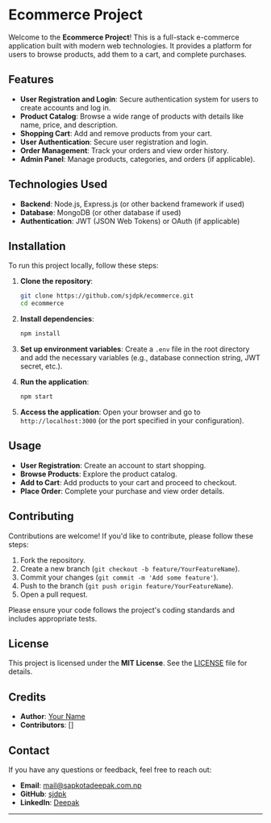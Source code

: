 # Ecommerce Project

Welcome to the **Ecommerce Project**! This is a full-stack e-commerce application built with modern web technologies. It provides a platform for users to browse products, add them to a cart, and complete purchases.

## Features

- **User Registration and Login**: Secure authentication system for users to create accounts and log in.
- **Product Catalog**: Browse a wide range of products with details like name, price, and description.
- **Shopping Cart**: Add and remove products from your cart.
- **User Authentication**: Secure user registration and login.
- **Order Management**: Track your orders and view order history.
- **Admin Panel**: Manage products, categories, and orders (if applicable).

## Technologies Used

- **Backend**: Node.js, Express.js (or other backend framework if used)
- **Database**: MongoDB (or other database if used)
- **Authentication**: JWT (JSON Web Tokens) or OAuth (if applicable)

## Installation

To run this project locally, follow these steps:

1. **Clone the repository**:

   ```bash
   git clone https://github.com/sjdpk/ecommerce.git
   cd ecommerce
   ```

2. **Install dependencies**:

   ```bash
   npm install
   ```

3. **Set up environment variables**:
   Create a `.env` file in the root directory and add the necessary variables (e.g., database connection string, JWT secret, etc.).

4. **Run the application**:

   ```bash
   npm start
   ```

5. **Access the application**:
   Open your browser and go to `http://localhost:3000` (or the port specified in your configuration).

## Usage

- **User Registration**: Create an account to start shopping.
- **Browse Products**: Explore the product catalog.
- **Add to Cart**: Add products to your cart and proceed to checkout.
- **Place Order**: Complete your purchase and view order details.

## Contributing

Contributions are welcome! If you'd like to contribute, please follow these steps:

1. Fork the repository.
2. Create a new branch (`git checkout -b feature/YourFeatureName`).
3. Commit your changes (`git commit -m 'Add some feature'`).
4. Push to the branch (`git push origin feature/YourFeatureName`).
5. Open a pull request.

Please ensure your code follows the project's coding standards and includes appropriate tests.

## License

This project is licensed under the **MIT License**. See the [LICENSE](LICENSE) file for details.

## Credits

- **Author**: [Your Name](https://github.com/sjdpk)
- **Contributors**: []

## Contact

If you have any questions or feedback, feel free to reach out:

- **Email**: mail@sapkotadeepak.com.np
- **GitHub**: [sjdpk](https://github.com/sjdpk)
- **LinkedIn**: [Deepak](https://www.linkedin.com/in/deepaksapkota)

---
